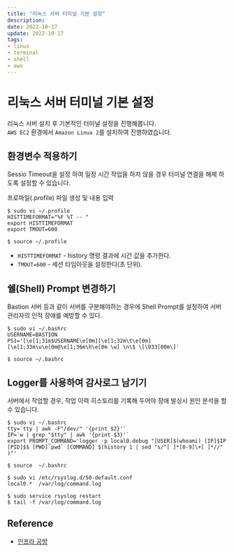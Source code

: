```yaml
---
title: "리눅스 서버 터미널 기본 설정"
description:
date: 2022-10-17
update: 2022-10-17
tags:
- linux
- terminal
- shell
- aws
---
```


# 리눅스 서버 터미널 기본 설정
리눅스 서버 설치 후 기본적인 터미널 설정을 진행해봅니다.  
`AWS EC2` 환경에서 `Amazon Linux 2`를 설치하여 진행하였습니다.

## 환경변수 적용하기
Sessio Timeout을 설정 하여 일정 시간 작업을 하지 않을 경우 터미널 연결을 해제 하도록 설정할 수 있습니다.

프로파일(.profile) 파일 생성 및 내용 입력
```shell
$ sudo vi ~/.profile
HISTTIMEFORMAT="%F %T -- "
export HISTTIMEFORMAT
export TMOUT=600 

$ source ~/.profile
```
* `HISTTIMEFORMAT` - history 명령 결과에 시간 값을 추가한다.
* `TMOUT=600` - 세션 타임아웃을 설정한다(초 단위).


## 쉘(Shell) Prompt 변경하기
Bastion 서버 등과 같이 서버를 구분해야하는 경우에 Shell Prompt를 설정하여 서버 관리자의 인적 장애를 예방할 수 있다.

```shell
$ sudo vi ~/.bashrc
USERNAME=BASTION
PS1='[\e[1;31m$USERNAME\e[0m][\e[1;32m\t\e[0m][\e[1;33m\u\e[0m@\e[1;36m\h\e[0m \w] \n\$ \[\033[00m\]'

$ source ~/.bashrc
```

## Logger를 사용하여 감사로그 남기기
서버에서 작업할 경우, 작업 이력 히스토리를 기록해 두어야 장애 발싱시 원인 분석을 할 수 있습니다.

```shell
$ sudo vi ~/.bashrc
tty=`tty | awk -F"/dev/" '{print $2}'`
IP=`w | grep "$tty" | awk '{print $3}'`
export PROMPT_COMMAND='logger -p local0.debug "[USER]$(whoami) [IP]$IP [PID]$$ [PWD]`pwd` [COMMAND] $(history 1 | sed "s/^[ ]*[0-9]\+[ ]*//" )"'

$ source  ~/.bashrc
```

```shell
$ sudo vi /etc/rsyslog.d/50-default.conf
local0.*  /var/log/command.log

$ sudo service rsyslog restart
$ tail -f /var/log/command.log
```
## Reference
* [인프라 공방](https://edu.nextstep.camp/c/VI4PhjPA/)
